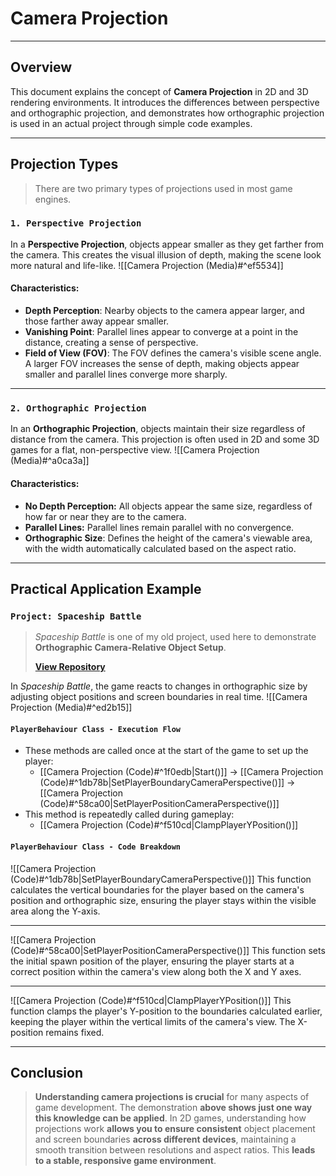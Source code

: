 # **Camera Projection**
---
## **Overview**
This document explains the concept of **Camera Projection** in 2D and 3D rendering environments. It introduces the differences between perspective and orthographic projection, and demonstrates how orthographic projection is used in an actual project through simple code examples.

---
## **Projection Types**
> There are two primary types of projections used in most game engines.
### `1. Perspective Projection`
In a **Perspective Projection**, objects appear smaller as they get farther from the camera. This creates the visual illusion of depth, making the scene look more natural and life-like.
![[Camera Projection (Media)#^ef5534]]
#### Characteristics:
- **Depth Perception**: Nearby objects to the camera appear larger, and those farther away appear smaller.
- **Vanishing Point**: Parallel lines appear to converge at a point in the distance, creating a sense of perspective.
- **Field of View (FOV)**: The FOV defines the camera's visible scene angle. A larger FOV increases the sense of depth, making objects appear smaller and parallel lines converge more sharply.

---
### `2. Orthographic Projection`
In an **Orthographic Projection**, objects maintain their size regardless of distance from the camera. This projection is often used in 2D and some 3D games for a flat, non-perspective view.
![[Camera Projection (Media)#^a0ca3a]]
#### Characteristics:
- **No Depth Perception:** All objects appear the same size, regardless of how far or near they are to the camera.
- **Parallel Lines:** Parallel lines remain parallel with no convergence.
- **Orthographic Size**: Defines the height of the camera's viewable area, with the width automatically calculated based on the aspect ratio.

---
## **Practical Application Example**
### `Project: Spaceship Battle`
> *Spaceship Battle* is one of my old project, used here to demonstrate **Orthographic Camera-Relative Object Setup**.
> 
> [**View Repository**](https://github.com/Woo95/Unity_2D_SpaceShipBattle_Automatic_CameraSetup_With_Object_Pooling)

In *Spaceship Battle*, the game reacts to changes in orthographic size by adjusting object positions and screen boundaries in real time.
![[Camera Projection (Media)#^ed2b15]]
#### `PlayerBehaviour Class - Execution Flow`
- These methods are called once at the start of the game to set up the player:
	- [[Camera Projection (Code)#^1f0edb|Start()]] → [[Camera Projection (Code)#^1db78b|SetPlayerBoundaryCameraPerspective()]] → [[Camera Projection (Code)#^58ca00|SetPlayerPositionCameraPerspective()]]
- This method is repeatedly called during gameplay:
	- [[Camera Projection (Code)#^f510cd|ClampPlayerYPosition()]]
#### `PlayerBehaviour Class - Code Breakdown`
![[Camera Projection (Code)#^1db78b|SetPlayerBoundaryCameraPerspective()]]
This function calculates the vertical boundaries for the player based on the camera's position and orthographic size, ensuring the player stays within the visible area along the Y-axis.

---
![[Camera Projection (Code)#^58ca00|SetPlayerPositionCameraPerspective()]]
This function sets the initial spawn position of the player, ensuring the player starts at a correct position within the camera's view along both the X and Y axes.

---
![[Camera Projection (Code)#^f510cd|ClampPlayerYPosition()]]
This function clamps the player's Y-position to the boundaries calculated earlier, keeping the player within the vertical limits of the camera's view. The X-position remains fixed.

---
## **Conclusion**
> **Understanding camera projections is crucial** for many aspects of game development. The demonstration **above shows just one way this knowledge can be applied**. In 2D games, understanding how projections work **allows you to ensure consistent** object placement and screen boundaries **across different devices**, maintaining a smooth transition between resolutions and aspect ratios. This **leads to a stable, responsive game environment**.